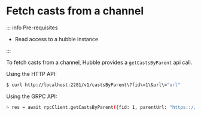 # Fetch casts from a channel

::: info Pre-requisites

- Read access to a hubble instance

:::

To fetch casts from a channel, Hubble provides a `getCastsByParent` api call.

Using the HTTP API:

```bash
$ curl http://localhost:2281/v1/castsByParent\?fid\=1\&url\="url"
```

Using the GRPC API:

```bash
> res = await rpcClient.getCastsByParent({fid: 1, parentUrl: "https:://www.farcaster.xyz"})
```
